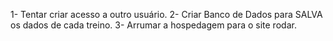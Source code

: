 1- Tentar criar acesso a outro usuário.
2- Criar Banco de Dados para SALVA os dados de cada treino.
3- Arrumar a hospedagem para o site rodar.